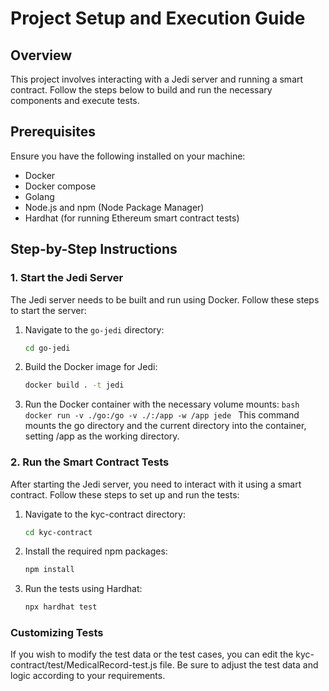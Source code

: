 # Project Setup and Execution Guide

## Overview

This project involves interacting with a Jedi server and running a smart contract. Follow the steps below to build and run the necessary components and execute tests.

## Prerequisites

Ensure you have the following installed on your machine:

- Docker
- Docker compose
- Golang
- Node.js and npm (Node Package Manager)
- Hardhat (for running Ethereum smart contract tests)

## Step-by-Step Instructions

### 1. Start the Jedi Server

The Jedi server needs to be built and run using Docker. Follow these steps to start the server:

1. Navigate to the `go-jedi` directory:
   ```bash
   cd go-jedi
   ```
2. Build the Docker image for Jedi:

   ```bash
   docker build . -t jedi

   ```

3. Run the Docker container with the necessary volume mounts:
   `bash
   docker run -v ./go:/go -v ./:/app -w /app jede
   `
   This command mounts the go directory and the current directory into the container, setting /app as the working directory.

### 2. Run the Smart Contract Tests

After starting the Jedi server, you need to interact with it using a smart contract. Follow these steps to set up and run the tests:

1. Navigate to the kyc-contract directory:

   ```bash
   cd kyc-contract
   ```

2. Install the required npm packages:

   ```bash
   npm install
   ```

3. Run the tests using Hardhat:
   ```bash
   npx hardhat test
   ```

### Customizing Tests

If you wish to modify the test data or the test cases, you can edit the kyc-contract/test/MedicalRecord-test.js file. Be sure to adjust the test data and logic according to your requirements.
